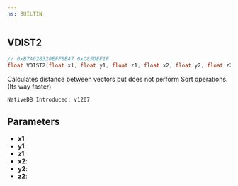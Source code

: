 ```yaml
---
ns: BUILTIN
---
```

## VDIST2

```c
// 0xB7A628320EFF8E47 0xC85DEF1F
float VDIST2(float x1, float y1, float z1, float x2, float y2, float z2);
```

Calculates distance between vectors but does not perform Sqrt operations. (Its way faster)

```
NativeDB Introduced: v1207
```

## Parameters
* **x1**:
* **y1**:
* **z1**:
* **x2**:
* **y2**:
* **z2**:

